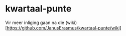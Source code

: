 # kwartaal-punte
Vir meer inliging gaan na die (wiki)[https://github.com/JanusErasmus/kwartaal-punte/wiki]

